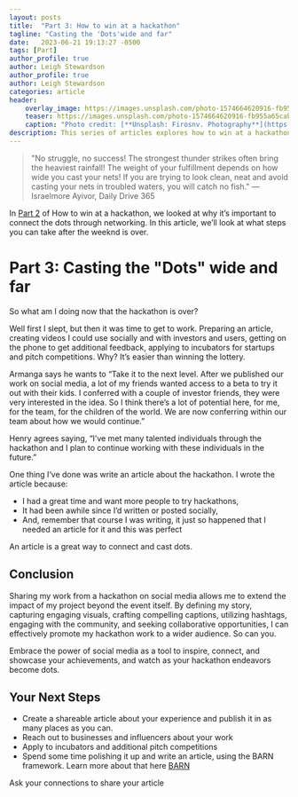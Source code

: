 ```yaml
---
layout: posts
title:  "Part 3: How to win at a hackathon"
tagline: "Casting the 'Dots'wide and far"
date:   2023-06-21 19:13:27 -0500
tags: [Part]
author_profile: true
author: Leigh Stewardson
author_profile: true
author: Leigh Stewardson
categories: article
header:
    overlay_image: https://images.unsplash.com/photo-1574664620916-fb955a65cab3
    teaser: https://images.unsplash.com/photo-1574664620916-fb955a65cab3
    caption: "Photo credit: [**Unsplash: Firosnv. Photography**](https://unsplash.com/@firosnv)"
description: This series of articles explores how to win at a hackathon even if you don't win the hackathon itself. The third post explores how to build on your momentum and push your hackathon ideas out into the world.
---
```


>"No struggle, no success! The strongest thunder strikes often bring the heaviest rainfall! The weight of your fulfillment depends on how wide you cast your nets! If you are trying to look clean, neat and avoid casting your nets in troubled waters, you will catch no fish." 
― Israelmore Ayivor, Daily Drive 365

In [Part 2]({{base_url}}/article/2023/06/22/how-to-win-at-a-hackathon-2.html) of How to win at a hackathon, we looked at why it’s important to connect the dots through networking. In this article, we’ll look at what steps you can take after the weeknd is over.

# Part 3: Casting the "Dots" wide and far
So what am I doing now that the hackathon is over? 

Well first I slept, but then it was time to get to work. Preparing an article, creating videos I could use socially and with investors and users, getting on the phone to get additional feedback, applying to incubators for startups and pitch competitions. Why? It’s easier than winning the lottery. 

Armanga says he wants to “Take it to the next level. After we published our work on social media, a lot of my friends wanted access to a beta to try it out with their kids. I conferred with a couple of investor friends, they were very interested in the idea. So I think there’s a lot of potential here, for me, for the team, for the children of the world. We are now conferring within our team about how we would continue.”

Henry agrees saying, “I’ve met many talented individuals through the hackathon and I plan to continue working with these individuals in the future.”

One thing I‘ve done  was write an article about the hackathon. I wrote the article because: 
* I had a great time and want more people to try hackathons,
* It had been awhile since I’d written or posted socially,
* And, remember that course I was writing, it just so happened that I needed an article for it and this was perfect

An article is a great way to connect and cast dots.

## Conclusion
Sharing my work from a hackathon on social media allows me to extend the impact of my  project beyond the event itself. By defining my story, capturing engaging visuals, crafting compelling captions, utilizing hashtags, engaging with the community, and seeking collaborative opportunities, I can effectively promote my hackathon work to a wider audience. So can you.  

Embrace the power of social media as a tool to inspire, connect, and showcase your achievements, and watch as your hackathon endeavors become dots.

## Your Next Steps
* Create a shareable article about your experience and publish it in as many places as you can.
* Reach out to businesses and influencers about your work
* Apply to incubators and additional pitch competitions
* Spend some time polishing it up and write an article, using the BARN framework. Learn more about that here [BARN]({{base_url}}/article/2023/07/14/BARN.html)

Ask your connections to share your article
